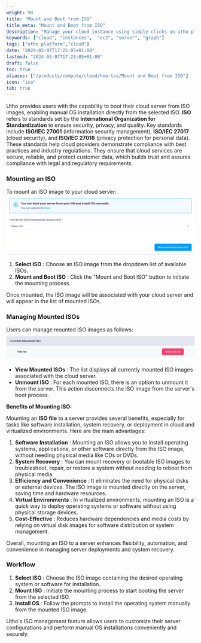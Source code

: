 ```yaml
---
weight: 90
title: "Mount and Boot from ISO"
title_meta: "Mount and Boot from ISO"
description: "Manage your cloud instance using simply clicks on utho platform"
keywords: ["cloud", "instances",  "ec2", "server", "graph"]
tags: ["utho platform","cloud"]
date: "2024-03-07T17:25:05+01:00"
lastmod: "2024-03-07T17:25:05+01:00"
draft: false
toc: true
aliases: ["/products/compute/cloud/how-tos/Mount and Boot from ISO"]
icon: "iso"
tab: true
---
```

Utho provides users with the capability to boot their cloud server from ISO images, enabling manual OS installation directly from the selected ISO. **ISO** refers to standards set by the **International Organization for Standardization** to ensure security, privacy, and quality. Key standards include **ISO/IEC 27001** (information security management), **ISO/IEC 27017** (cloud security), and **ISO/IEC 27018** (privacy protection for personal data). These standards help cloud providers demonstrate compliance with best practices and industry regulations. They ensure that cloud services are secure, reliable, and protect customer data, which builds trust and assures compliance with legal and regulatory requirements.

### Mounting an ISO

To mount an ISO image to your cloud server:![1718871611181](image/index/1718871611181.png)

1. **Select ISO** : Choose an ISO image from the dropdown list of available ISOs.
2. **Mount and Boot ISO** : Click the "Mount and Boot ISO" button to initiate the mounting process.

Once mounted, the ISO image will be associated with your cloud server and will appear in the list of mounted ISOs.

### Managing Mounted ISOs

Users can manage mounted ISO images as follows:![1718871620071](image/index/1718871620071.png)

* **View Mounted ISOs** : The list displays all currently mounted ISO images associated with the cloud server.
* **Unmount ISO** : For each mounted ISO, there is an option to unmount it from the server. This action disconnects the ISO image from the server's boot process.

**Benefits of Mounting ISO:** 

Mounting an **ISO file** to a server provides several benefits, especially for tasks like software installation, system recovery, or deployment in cloud and virtualized environments. Here are the main advantages:

1. **Software Installation** : Mounting an ISO allows you to install operating systems, applications, or other software directly from the ISO image, without needing physical media like CDs or DVDs.
2. **System Recovery** : You can mount recovery or bootable ISO images to troubleshoot, repair, or restore a system without needing to reboot from physical media.
3. **Efficiency and Convenience** : It eliminates the need for physical disks or external devices. The ISO image is mounted directly on the server, saving time and hardware resources.
4. **Virtual Environments** : In virtualized environments, mounting an ISO is a quick way to deploy operating systems or software without using physical storage devices.
5. **Cost-Effective** : Reduces hardware dependencies and media costs by relying on virtual disk images for software distribution or system management.

Overall, mounting an ISO to a server enhances flexibility, automation, and convenience in managing server deployments and system recovery.

### Workflow

1. **Select ISO** : Choose the ISO image containing the desired operating system or software for installation.
2. **Mount ISO** : Initiate the mounting process to start booting the server from the selected ISO.
3. **Install OS** : Follow the prompts to install the operating system manually from the mounted ISO image.

Utho's ISO management feature allows users to customize their server configurations and perform manual OS installations conveniently and securely.
